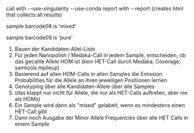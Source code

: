 call with --use-singularity --use-conda
report with --report (creates html that collects all results)

sample barcode08 is 'mixed'

sample barcode09 is 'pure'



1. Bauen der Kandidaten-Allel-Liste
2. Für jeden Nanopolish / Medaka-Call in jedem Sample, entscheiden, ob das gecallte Allele HOM ist (kein HET-Call durch Medaka; Coverage; samtools mpileup)
3. Basierend auf allen HOM-Calls in allen Samples die Emission Probabilities für die Allele an ihren jeweiligen Positionen lernen
4. Genotyping über alle Kandidaten-Allele über alle Samples
5. (das klappt nur nicht für Allele, die nur als HET-Calls auftreten, aber nie als HOMs)
6. Ein Sample wird dann als "mixed" gelabelt, wenn es mindestens einen HET-Call gibt
7. Dann noch Ausgabe der Minor Allele Frequencies über alle HET Calls in einem Sample